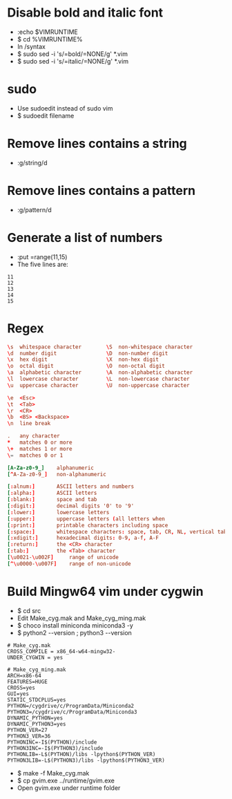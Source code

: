 Disable bold and italic font
=====
* :echo $VIMRUNTIME
* $ cd %VIMRUNTIME%
* In /syntax
* $ sudo sed -i 's/=bold/=NONE/g' \*.vim
* $ sudo sed -i 's/=italic/=NONE/g' \*.vim

sudo
=====
* Use sudoedit instead of sudo vim
* $ sudoedit filename

Remove lines contains a string
====
* :g/string/d

Remove lines contains a pattern
====
* :g/pattern/d

Generate a list of numbers
=====
* :put =range(11,15)
* The five lines are:
```vim
11
12
13
14
15
```

Regex
=====
```conf
\s  whitespace character        \S  non-whitespace character
\d  number digit                \D  non-number digit
\x  hex digit	                \X  non-hex digit
\o  octal digit	                \O  non-octal digit
\a  alphabetic character        \A  non-alphabetic character
\l  lowercase character         \L  non-lowercase character
\u  uppercase character         \U  non-uppercase character

\e  <Esc>
\t  <Tab>
\r  <CR>
\b  <BS> <Backspace>
\n  line break

.   any character
*   matches 0 or more
\+  matches 1 or more
\=  matches 0 or 1

[A-Za-z0-9_]    alphanumeric
[^A-Za-z0-9_]   non-alphanumeric

[:alnum:]       ASCII letters and numbers
[:alpha:]       ASCII letters
[:blank:]       space and tab
[:digit:]       decimal digits '0' to '9'
[:lower:]       lowercase letters
[:upper:]       uppercase letters (all letters when
[:print:]       printable characters including space
[:space:]       whitespace characters: space, tab, CR, NL, vertical tab
[:xdigit:]      hexadecimal digits: 0-9, a-f, A-F
[:return:]      the <CR> character
[:tab:]         the <Tab> character
[\u0021-\u002F]     range of unicode
[^\u0000-\u007F]    range of non-unicode
```

Build Mingw64 vim under cygwin
=====
* $ cd src
* Edit Make\_cyg.mak and Make\_cyg\_ming.mak
* $ choco install miniconda miniconda3 -y
* $ python2 --version ; python3 --version
```make
# Make_cyg.mak
CROSS_COMPILE = x86_64-w64-mingw32-
UNDER_CYGWIN = yes

# Make_cyg_ming.mak
ARCH=x86-64
FEATURES=HUGE
CROSS=yes
GUI=yes
STATIC_STDCPLUS=yes
PYTHON=/cygdrive/c/ProgramData/Miniconda2
PYTHON3=/cygdrive/c/ProgramData/Miniconda3
DYNAMIC_PYTHON=yes
DYNAMIC_PYTHON3=yes
PYTHON_VER=27
PYTHON3_VER=36
PYTHONINC=-I$(PYTHON)/include
PYTHON3INC=-I$(PYTHON3)/include
PYTHONLIB=-L$(PYTHON)/libs -lpython$(PYTHON_VER)
PYTHON3LIB=-L$(PYTHON3)/libs -lpython$(PYTHON3_VER)
```
* $ make -f Make\_cyg.mak
* $ cp gvim.exe ../runtime/gvim.exe
* Open gvim.exe under runtime folder
